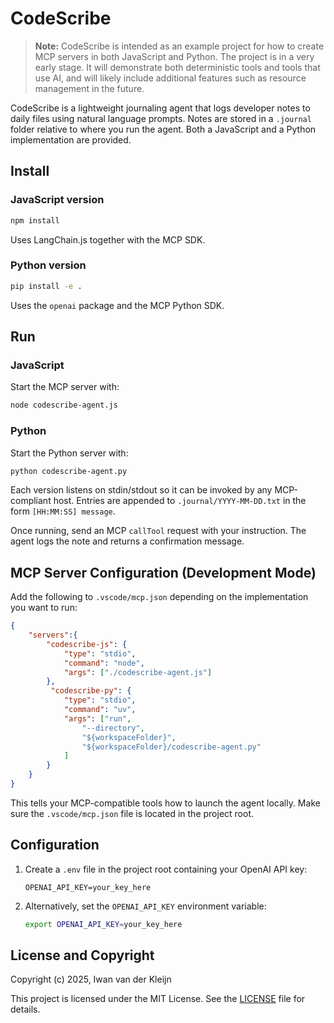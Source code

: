 # CodeScribe

> **Note:** CodeScribe is intended as an example project for how to create MCP servers in both JavaScript and Python. The project is in a very early stage. It will demonstrate both deterministic tools and tools that use AI, and will likely include additional features such as resource management in the future.

CodeScribe is a lightweight journaling agent that logs developer notes to daily files using natural language prompts. Notes are stored in a `.journal` folder relative to where you run the agent. Both a JavaScript and a Python implementation are provided.

## Install

### JavaScript version
```bash
npm install
```
Uses LangChain.js together with the MCP SDK.

### Python version
```bash
pip install -e .
```
Uses the `openai` package and the MCP Python SDK.

## Run

### JavaScript
Start the MCP server with:
```bash
node codescribe-agent.js
```

### Python
Start the Python server with:
```bash
python codescribe-agent.py
```

Each version listens on stdin/stdout so it can be invoked by any MCP-compliant host. Entries are appended to `.journal/YYYY-MM-DD.txt` in the form `[HH:MM:SS] message`.

Once running, send an MCP `callTool` request with your instruction. The agent logs the note and returns a confirmation message.

## MCP Server Configuration (Development Mode)

Add the following to `.vscode/mcp.json` depending on the implementation you want to run:

```json
{
    "servers":{
        "codescribe-js": {
            "type": "stdio",
            "command": "node",
            "args": ["./codescribe-agent.js"]
        },
         "codescribe-py": {
            "type": "stdio",
            "command": "uv",
            "args": ["run", 
                "--directory", 
                "${workspaceFolder}",
                "${workspaceFolder}/codescribe-agent.py"
            ]
        }
    }
}
```

This tells your MCP-compatible tools how to launch the agent locally. Make sure the `.vscode/mcp.json` file is located in the project root.

## Configuration

1. Create a `.env` file in the project root containing your OpenAI API key:

   ```dotenv
   OPENAI_API_KEY=your_key_here
   ```

2. Alternatively, set the `OPENAI_API_KEY` environment variable:

   ```bash
   export OPENAI_API_KEY=your_key_here
   ```

## License and Copyright

Copyright (c) 2025, Iwan van der Kleijn

This project is licensed under the MIT License. See the [LICENSE](LICENSE) file for details.

